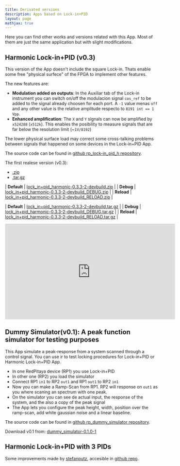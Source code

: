 ```yaml
---
title: Derivated versions
description: Apps based on Lock-in+PID
layout: page
mathjax: true
---
```


Here you can find other works and versions related with this App. Most of them are
just the same application but with slight modifications.


## Harmonic Lock-in+PID (v0.3)

This version of the App doesn't include the square Lock-in. Thats enable some free
"physical surfece" of the FPGA to implement other features.

The new features are:
  - **Modulation added on outputs**: In the Auxiliar tab of the Lock-in instrument
    you can switch on/off the modulacion signal `cos_ref` to be added to the signal
    already choosen for each port. A `-1` value menas `off` and any other value is the
    relative amplitude respecto to `8191 int == 1 Vpp`.
  - **Enhanced amplification**: The `X` and `Y` signals can now be amplified by `x524288` (`x512k`).
    This enables the posibility to measure signals that are far below the resolution limit (~`1V/8192`)

The lower physical surface load may correct some cross-talking problems between signals that happened on some devices
in the Lock-in+PID App.


The source code can be found in  [github rp_lock-in_pid_h repository](https://github.com/marceluda/rp_lock-in_pid_h/releases/tag/v0.3).

The first realese version (v0.3):

<ul class="nav nav-tabs">
  <li class="active"><a data-toggle="tab" href="#zip"  > .zip    </a></li>
  <li>               <a data-toggle="tab" href="#targz"> .tar.gz </a></li>
</ul>

<div class="tab-content">
<div id="zip" class="tab-pane fade in active" markdown="1">

|  **Default**  |  [lock_in+pid_harmonic-0.3.3-2-devbuild.zip](lock_in+pid_harmonic-0.3.3-2-devbuild.zip)               |
|  **Debug**    |  [lock_in+pid_harmonic-0.3.3-2-devbuild_DEBUG.zip](lock_in+pid_harmonic-0.3.3-2-devbuild_DEBUG.zip)   |
|  **Reload**   |  [lock_in+pid_harmonic-0.3.3-2-devbuild_RELOAD.zip](lock_in+pid_harmonic-0.3.3-2-devbuild_RELOAD.zip) |

</div>
<div id="targz" class="tab-pane fade" markdown="1">

|  **Default**  |  [lock_in+pid_harmonic-0.3.3-2-devbuild.tar.gz](lock_in+pid_harmonic-0.3.3-2-devbuild.tar.gz)               |
|  **Debug**    |  [lock_in+pid_harmonic-0.3.3-2-devbuild_DEBUG.tar.gz](lock_in+pid_harmonic-0.3.3-2-devbuild_DEBUG.tar.gz)   |
|  **Reload**   |  [lock_in+pid_harmonic-0.3.3-2-devbuild_RELOAD.tar.gz](lock_in+pid_harmonic-0.3.3-2-devbuild_RELOAD.tar.gz) |

</div>
</div>

<iframe width="560" height="315" src="https://www.youtube.com/embed/330eYE75MYQ" frameborder="0" allow="accelerometer; autoplay; encrypted-media; gyroscope; picture-in-picture" allowfullscreen></iframe>

## Dummy Simulator(v0.1): A peak function simulator for testing purposes

This App simulate a peak-response from a system scanned through a control signal. You can use ir to test locking
procedures for Lock-in+PID or Harmonic Lock-in+PID App.

  * In one RedPitaya device (RP1) you use Lock-in+PID
  * In other one (RP2) you load the simulator
  * Connect RP1 `in1` to RP2 `out1` and RP1 `out1` to RP2 `in1`
  * Now you can make a Ramp-Scan from RP1. RP2 will response on `out1` as you where scaning
    an spectrum with one peak.
  * On the simulator you can see de actual input, the response of the system, and the also a copy of the peak signal
  * The App lets you configure the peak height, width, position over the ramp-scan, add white gaussian noise and a linear baseline.

The source code can be found in  [github rp_dummy_simulator repository](https://github.com/marceluda/rp_dummy_simulator).

Download v0.1 from: [dummy_simulator-0.1.0-1](dummy_simulator-0.1.0-1-devbuild.tar.gz)


## Harmonic Lock-in+PID with 3 PIDs

Some improvements made by [stefanputz](https://github.com/stefanputz), accesible in [github repo](https://github.com/stefanputz/rp_lock-in_pid).

